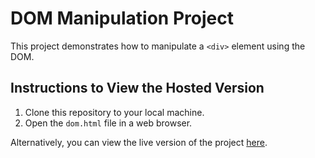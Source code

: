 # DOM Manipulation Project

This project demonstrates how to manipulate a `<div>` element using the DOM.

## Instructions to View the Hosted Version

1. Clone this repository to your local machine.
2. Open the `dom.html` file in a web browser.

Alternatively, you can view the live version of the project [here](https://siddharth1818.github.io/my_html_pages/javascript/domManipulation/dom.html).

